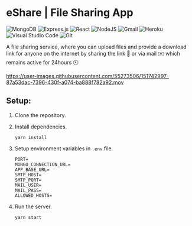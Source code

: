 # eShare | File Sharing App

![MongoDB](https://img.shields.io/badge/MongoDB-%234ea94b.svg?style=for-the-badge&logo=mongodb&logoColor=white)
![Express.js](https://img.shields.io/badge/express.js-%23404d59.svg?style=for-the-badge&logo=express&logoColor=%2361DAFB)
![React](https://img.shields.io/badge/react-%2320232a.svg?style=for-the-badge&logo=react&logoColor=%2361DAFB)
![NodeJS](https://img.shields.io/badge/node.js-6DA55F?style=for-the-badge&logo=node.js&logoColor=white)
![Gmail](https://img.shields.io/badge/Gmail-D14836?style=for-the-badge&logo=gmail&logoColor=white)
![Heroku](https://img.shields.io/badge/heroku-%23430098.svg?style=for-the-badge&logo=heroku&logoColor=white)
![Visual Studio Code](https://img.shields.io/badge/Visual%20Studio%20Code-0078d7.svg?style=for-the-badge&logo=visual-studio-code&logoColor=white)
![Git](https://img.shields.io/badge/git-%23F05033.svg?style=for-the-badge&logo=git&logoColor=white)

A file sharing service, where you can upload files and provide a download link for anyone on the internet by sharing the link 🔗 or via mail ✉️ which remains active for 24hours 🕙

https://user-images.githubusercontent.com/55273506/151742997-87a53dac-7396-430f-a074-ba888f782a92.mov

## Setup:

1.  Clone the repository.
2.  Install dependencies.

        yarn install

3.  Setup environment variables in `.env` file.

        PORT=
        MONGO_CONNECTION_URL=
        APP_BASE_URL=
        SMTP_HOST=
        SMTP_PORT=
        MAIL_USER=
        MAIL_PASS=
        ALLOWED_HOSTS=

4.  Run the server.

        yarn start

